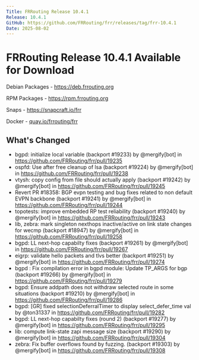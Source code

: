 ```yaml
---
Title: FRRouting Release 10.4.1
Release: 10.4.1
GitHub: https://github.com/FRRouting/frr/releases/tag/frr-10.4.1
Date: 2025-08-02
---
```


FRRouting Release 10.4.1 Available for Download
===============================================

Debian Packages - https://deb.frrouting.org

RPM Packages - https://rpm.frrouting.org

Snaps - https://snapcraft.io/frr

Docker - [quay.io/frrouting/frr](https://quay.io/repository/frrouting/frr/manifest/sha256:97a281a1473cae1f762ceab87cbcc53a2e102053877421e8b4606422aae45442)

## What's Changed

* bgpd: initialize local variable (backport #19233) by @mergify[bot] in https://github.com/FRRouting/frr/pull/19235
* ospfd: Use after free cleanup of lsa (backport #19224) by @mergify[bot] in https://github.com/FRRouting/frr/pull/19238
* vtysh: copy config from file should actually apply (backport #19242) by @mergify[bot] in https://github.com/FRRouting/frr/pull/19245
* Revert PR #18358: BGP evpn testing and bug fixes related to non default EVPN backbone  (backport #19241) by @mergify[bot] in https://github.com/FRRouting/frr/pull/19244
* topotests: improve embedded RP test reliability (backport #19240) by @mergify[bot] in https://github.com/FRRouting/frr/pull/19243
* lib, zebra: mark singleton nexthops inactive/active on link state changes for wecmp (backport #18947) by @mergify[bot] in https://github.com/FRRouting/frr/pull/19258
* bgpd: LL next-hop capabilty fixes (backport #19261) by @mergify[bot] in https://github.com/FRRouting/frr/pull/19267
* eigrp: validate hello packets and tlvs better (backport #19251) by @mergify[bot] in https://github.com/FRRouting/frr/pull/19274
* bgpd : Fix compilation error in bgpd module: Update TP_ARGS for bgp (backport #19266) by @mergify[bot] in https://github.com/FRRouting/frr/pull/19279
* bgpd: Ensure addpath does not withdraw selected route in some situations (backport #19210) by @mergify[bot] in https://github.com/FRRouting/frr/pull/19286
* bgpd: [GR] fixed selectionDeferralTimer to display select_defer_time val by @ton31337 in https://github.com/FRRouting/frr/pull/19282
* bgpd: LL next-hop capabilty fixes (round 2) (backport #19277) by @mergify[bot] in https://github.com/FRRouting/frr/pull/19295
* lib: compute link-state zapi message size (backport #19290) by @mergify[bot] in https://github.com/FRRouting/frr/pull/19304
* zebra: Fix buffer overflows found by fuzzing. (backport #19303) by @mergify[bot] in https://github.com/FRRouting/frr/pull/19308
